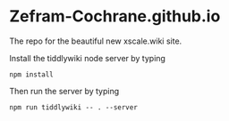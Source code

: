 # Zefram-Cochrane.github.io
The repo for the beautiful new xscale.wiki site.

Install the tiddlywiki node server by typing
```
npm install
```

Then run the server by typing
```
npm run tiddlywiki -- . --server
```

